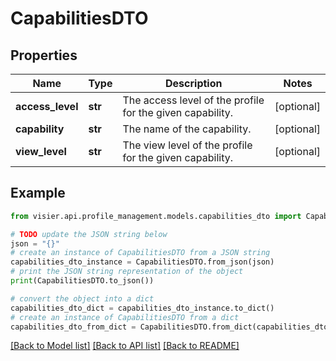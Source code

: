# CapabilitiesDTO


## Properties

Name | Type | Description | Notes
------------ | ------------- | ------------- | -------------
**access_level** | **str** | The access level of the profile for the given capability. | [optional] 
**capability** | **str** | The name of the capability. | [optional] 
**view_level** | **str** | The view level of the profile for the given capability. | [optional] 

## Example

```python
from visier.api.profile_management.models.capabilities_dto import CapabilitiesDTO

# TODO update the JSON string below
json = "{}"
# create an instance of CapabilitiesDTO from a JSON string
capabilities_dto_instance = CapabilitiesDTO.from_json(json)
# print the JSON string representation of the object
print(CapabilitiesDTO.to_json())

# convert the object into a dict
capabilities_dto_dict = capabilities_dto_instance.to_dict()
# create an instance of CapabilitiesDTO from a dict
capabilities_dto_from_dict = CapabilitiesDTO.from_dict(capabilities_dto_dict)
```
[[Back to Model list]](../README.md#documentation-for-models) [[Back to API list]](../README.md#documentation-for-api-endpoints) [[Back to README]](../README.md)


